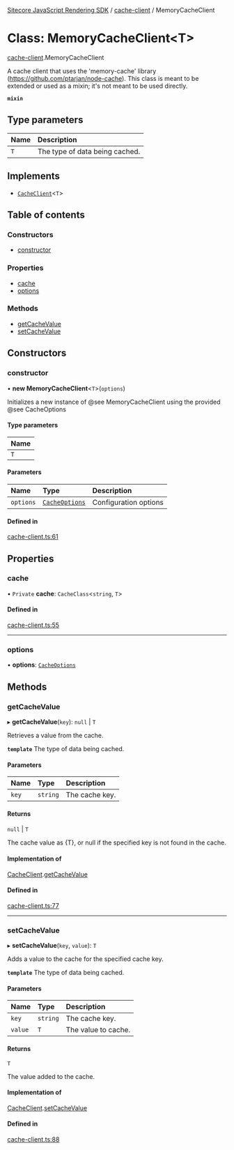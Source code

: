 [Sitecore JavaScript Rendering SDK](../README.md) / [cache-client](../modules/cache_client.md) / MemoryCacheClient

# Class: MemoryCacheClient<T\>

[cache-client](../modules/cache_client.md).MemoryCacheClient

A cache client that uses the 'memory-cache' library (https://github.com/ptarjan/node-cache).
This class is meant to be extended or used as a mixin; it's not meant to be used directly.

**`mixin`**

## Type parameters

| Name | Description |
| :------ | :------ |
| `T` | The type of data being cached. |

## Implements

- [`CacheClient`](../interfaces/cache_client.CacheClient.md)<`T`\>

## Table of contents

### Constructors

- [constructor](cache_client.MemoryCacheClient.md#constructor)

### Properties

- [cache](cache_client.MemoryCacheClient.md#cache)
- [options](cache_client.MemoryCacheClient.md#options)

### Methods

- [getCacheValue](cache_client.MemoryCacheClient.md#getcachevalue)
- [setCacheValue](cache_client.MemoryCacheClient.md#setcachevalue)

## Constructors

### constructor

• **new MemoryCacheClient**<`T`\>(`options`)

Initializes a new instance of @see MemoryCacheClient using the provided @see CacheOptions

#### Type parameters

| Name |
| :------ |
| `T` |

#### Parameters

| Name | Type | Description |
| :------ | :------ | :------ |
| `options` | [`CacheOptions`](../interfaces/cache_client.CacheOptions.md) | Configuration options |

#### Defined in

[cache-client.ts:61](https://github.com/Sitecore/jss/blob/c1078945/packages/sitecore-jss/src/cache-client.ts#L61)

## Properties

### cache

• `Private` **cache**: `CacheClass`<`string`, `T`\>

#### Defined in

[cache-client.ts:55](https://github.com/Sitecore/jss/blob/c1078945/packages/sitecore-jss/src/cache-client.ts#L55)

___

### options

• **options**: [`CacheOptions`](../interfaces/cache_client.CacheOptions.md)

## Methods

### getCacheValue

▸ **getCacheValue**(`key`): ``null`` \| `T`

Retrieves a value from the cache.

**`template`** The type of data being cached.

#### Parameters

| Name | Type | Description |
| :------ | :------ | :------ |
| `key` | `string` | The cache key. |

#### Returns

``null`` \| `T`

The cache value as {T}, or null if the specified key is not found in the cache.

#### Implementation of

[CacheClient](../interfaces/cache_client.CacheClient.md).[getCacheValue](../interfaces/cache_client.CacheClient.md#getcachevalue)

#### Defined in

[cache-client.ts:77](https://github.com/Sitecore/jss/blob/c1078945/packages/sitecore-jss/src/cache-client.ts#L77)

___

### setCacheValue

▸ **setCacheValue**(`key`, `value`): `T`

Adds a value to the cache for the specified cache key.

**`template`** The type of data being cached.

#### Parameters

| Name | Type | Description |
| :------ | :------ | :------ |
| `key` | `string` | The cache key. |
| `value` | `T` | The value to cache. |

#### Returns

`T`

The value added to the cache.

#### Implementation of

[CacheClient](../interfaces/cache_client.CacheClient.md).[setCacheValue](../interfaces/cache_client.CacheClient.md#setcachevalue)

#### Defined in

[cache-client.ts:88](https://github.com/Sitecore/jss/blob/c1078945/packages/sitecore-jss/src/cache-client.ts#L88)
